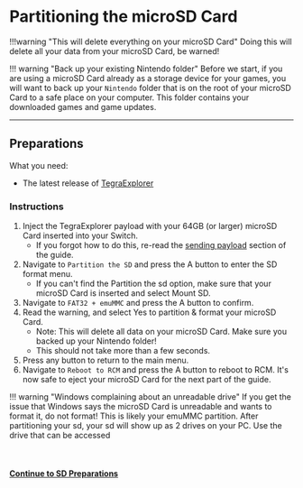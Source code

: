 # Partitioning the microSD Card

!!!warning "This will delete everything on your microSD Card"
	Doing this will delete all your data from your microSD Card, be warned!

!!! warning "Back up your existing Nintendo folder"
	Before we start, if you are using a microSD Card already as a storage device for your games, you will want to back up your `Nintendo` folder that is on the root of your microSD Card to a safe place on your computer. This folder contains your downloaded games and game updates.

-----

## Preparations

What you need:

- The latest release of <a href="https://github.com/suchmememanyskill/TegraExplorer/releases" target="_blank">TegraExplorer</a>

### Instructions

1. Inject the TegraExplorer payload with your 64GB (or larger) microSD Card inserted into your Switch.
	- If you forgot how to do this, re-read the [sending payload](sending_payload.md) section of the guide.
2. Navigate to `Partition the SD` and press the A button to enter the SD format menu.
	- If you can't find the Partition the sd option, make sure that your microSD Card is inserted and select Mount SD.
3. Navigate to `FAT32 + emuMMC` and press the A button to confirm.
4. Read the warning, and select Yes to partition & format your microSD Card.
	- Note: This will delete all data on your microSD Card. Make sure you backed up your Nintendo folder!
	- This should not take more than a few seconds.
5. Press any button to return to the main menu.
6. Navigate to `Reboot to RCM` and press the A button to reboot to RCM. It's now safe to eject your microSD Card for the next part of the guide.

!!! warning "Windows complaining about an unreadable drive"
    If you get the issue that Windows says the microSD Card is unreadable and wants to format it, do not format! This is likely your emuMMC partition. After partitioning your sd, your sd will show up as 2 drives on your PC. Use the drive that can be accessed

&nbsp;

#### [Continue to SD Preparations <i class="fa fa-arrow-circle-right fa-lg"></i>](sd_preparation.md)
